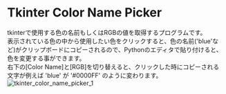 # Tkinter Color Name Picker
tkinterで使用する色の名前もしくはRGBの値を取得するプログラムです。  
表示されている色の中から使用したい色をクリックすると、色の名前('blue'など)がクリップボードにコピーされるので、Pythonのエディタで貼り付けると、色を変更する事ができます。  
右下の[Color Name]と[RGB]を切り替えると、クリックした時にコピーされる文字が例えば 'blue' が '#0000FF' のように変わります。  
![tkinter_color_name_picker_1](https://user-images.githubusercontent.com/29155364/107110892-d00ba180-688e-11eb-9e2c-dff70a913bde.gif)
